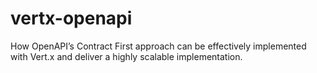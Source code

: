 # vertx-openapi
How OpenAPI’s Contract First approach can be effectively implemented with Vert.x and deliver a highly scalable implementation.
